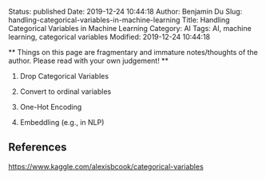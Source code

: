 Status: published
Date: 2019-12-24 10:44:18
Author: Benjamin Du
Slug: handling-categorical-variables-in-machine-learning
Title: Handling Categorical Variables in Machine Learning
Category: AI
Tags: AI, machine learning, categorical variables
Modified: 2019-12-24 10:44:18

**
Things on this page are fragmentary and immature notes/thoughts of the author.
Please read with your own judgement!
**

1. Drop Categorical Variables

2. Convert to ordinal variables

3. One-Hot Encoding

4. Embeddling (e.g., in NLP)


## References

https://www.kaggle.com/alexisbcook/categorical-variables
